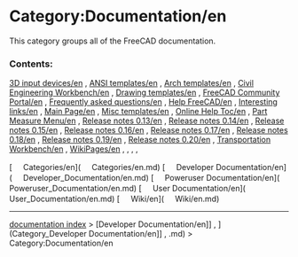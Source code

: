 # Category:Documentation/en
This category groups all of the FreeCAD documentation.

### Contents:

[3D input devices/en](3D_input_devices/en.md) , [ANSI templates/en](ANSI_templates/en.md) , [Arch templates/en](Arch_templates/en.md) , [Civil Engineering Workbench/en](Civil_Engineering_Workbench/en.md) , [Drawing templates/en](Drawing_templates/en.md) , [FreeCAD Community Portal/en](FreeCAD_Community_Portal/en.md) , [Frequently asked questions/en](Frequently_asked_questions/en.md) , [Help FreeCAD/en](Help_FreeCAD/en.md) , [Interesting links/en](Interesting_links/en.md) , [Main Page/en](Main_Page/en.md) , [Misc templates/en](Misc_templates/en.md) , [Online Help Toc/en](Online_Help_Toc/en.md) , [Part Measure Menu/en](Part_Measure_Menu/en.md) , [Release notes 0.13/en](Release_notes_0.13/en.md) , [Release notes 0.14/en](Release_notes_0.14/en.md) , [Release notes 0.15/en](Release_notes_0.15/en.md) , [Release notes 0.16/en](Release_notes_0.16/en.md) , [Release notes 0.17/en](Release_notes_0.17/en.md) , [Release notes 0.18/en](Release_notes_0.18/en.md) , [Release notes 0.19/en](Release_notes_0.19/en.md) , [Release notes 0.20/en](Release_notes_0.20/en.md) , [Transportation Workbench/en](Transportation_Workbench/en.md) , [WikiPages/en](WikiPages/en.md) , , , ,

[<img src="images/Property.png" style="width:16px"> Categories/en](<img src="images/Property.png" style="width:16px"> Categories/en.md) [<img src="images/Property.png" style="width:16px"> Developer Documentation/en](<img src="images/Property.png" style="width:16px"> Developer_Documentation/en.md) [<img src="images/Property.png" style="width:16px"> Poweruser Documentation/en](<img src="images/Property.png" style="width:16px"> Poweruser_Documentation/en.md) [<img src="images/Property.png" style="width:16px"> User Documentation/en](<img src="images/Property.png" style="width:16px"> User_Documentation/en.md) [<img src="images/Property.png" style="width:16px"> Wiki/en](<img src="images/Property.png" style="width:16px"> Wiki/en.md)

---
[documentation index](../README.md) > [Developer Documentation/en]] , ](Category_Developer Documentation/en]] , .md) > Category:Documentation/en
